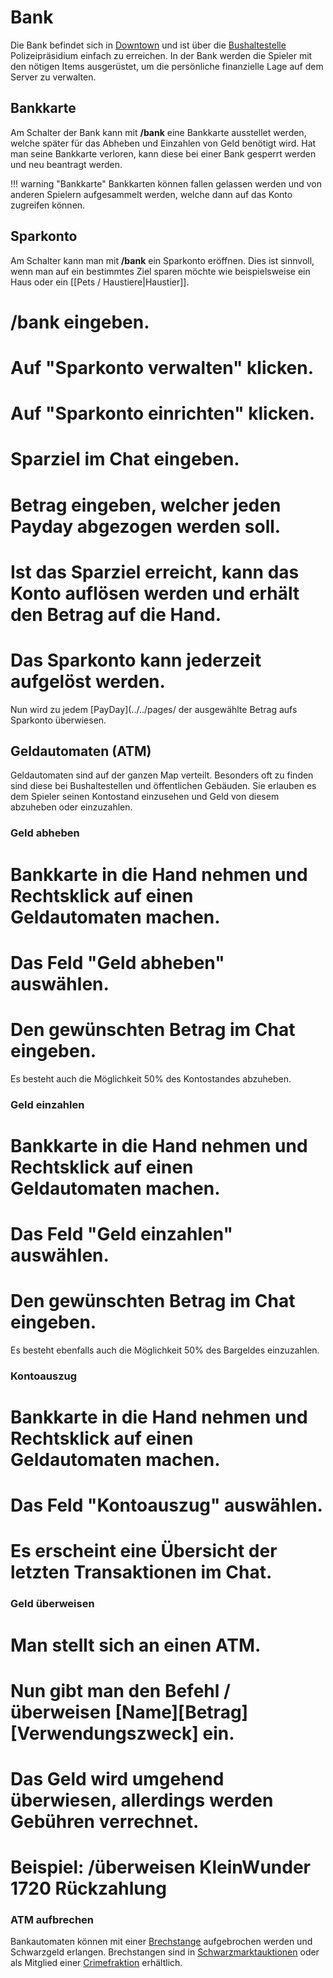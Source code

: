 # Bank

Die Bank befindet sich in [Downtown](../../pages/gebiete/downtown.md) und ist über die [Bushaltestelle](../../pages/öpnv/bus.md) Polizeipräsidium einfach zu erreichen. In der Bank werden die Spieler mit den nötigen Items ausgerüstet, um die persönliche finanzielle Lage auf dem Server zu verwalten.

## Bankkarte 
Am Schalter der Bank kann mit **/bank** eine Bankkarte ausstellet werden, welche später für das Abheben und Einzahlen von Geld benötigt wird. Hat man seine Bankkarte verloren, kann diese bei einer Bank gesperrt werden und neu beantragt werden.

!!! warning "Bankkarte"
    Bankkarten können fallen gelassen werden und von anderen Spielern aufgesammelt werden, welche dann auf das Konto zugreifen können.


## Sparkonto 
Am Schalter kann man mit **/bank** ein Sparkonto eröffnen. Dies ist sinnvoll, wenn man auf ein bestimmtes Ziel sparen möchte wie beispielsweise ein Haus oder ein [[Pets / Haustiere|Haustier]].

# **/bank** eingeben.
# Auf "Sparkonto verwalten" klicken.
# Auf "Sparkonto einrichten" klicken. 
# Sparziel im Chat eingeben.
# Betrag eingeben, welcher jeden Payday abgezogen werden soll.
# Ist das Sparziel erreicht, kann das Konto auflösen werden und erhält den Betrag auf die Hand.
  # Das Sparkonto kann jederzeit aufgelöst werden.

Nun wird zu jedem [PayDay](../../pages/ der ausgewählte Betrag aufs Sparkonto überwiesen.

## Geldautomaten (ATM)
Geldautomaten sind auf der ganzen Map verteilt. Besonders oft zu finden sind diese bei Bushaltestellen und öffentlichen Gebäuden. Sie erlauben es dem Spieler seinen Kontostand einzusehen und Geld von diesem abzuheben oder einzuzahlen.

### Geld abheben 

# Bankkarte in die Hand nehmen und Rechtsklick auf einen Geldautomaten machen.
# Das Feld "Geld abheben" auswählen.
# Den gewünschten Betrag im Chat eingeben.

Es besteht auch die Möglichkeit 50% des Kontostandes abzuheben.

### Geld einzahlen

# Bankkarte in die Hand nehmen und Rechtsklick auf einen Geldautomaten machen.
# Das Feld "Geld einzahlen" auswählen.
# Den gewünschten Betrag im Chat eingeben.

Es besteht ebenfalls auch die Möglichkeit 50% des Bargeldes einzuzahlen.

### Kontoauszug 

# Bankkarte in die Hand nehmen und Rechtsklick auf einen Geldautomaten machen.
# Das Feld "Kontoauszug" auswählen. 
# Es erscheint eine Übersicht der letzten Transaktionen im Chat. 

### Geld überweisen

# Man stellt sich an einen ATM.
# Nun gibt man den Befehl **/überweisen [Name][Betrag][Verwendungszweck]** ein.
# Das Geld wird umgehend überwiesen, allerdings werden Gebühren verrechnet.
  # Beispiel: /überweisen KleinWunder 1720 Rückzahlung
  
### ATM aufbrechen
Bankautomaten können mit einer [Brechstange](../../pages/items/brechstange.md) aufgebrochen werden und Schwarzgeld erlangen. Brechstangen sind in [Schwarzmarktauktionen](../../pages/orte/schwarzmarkt.md) oder als Mitglied einer [Crimefraktion](../../pages/fraktionen/allgemein.md) erhältlich.




